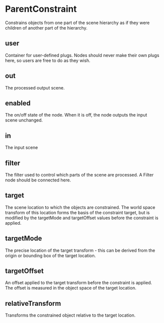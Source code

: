 # ParentConstraint

Constrains objects from one part of the scene hierarchy as if they were
children of another part of the hierarchy.

## user

 Container for user-defined plugs. Nodes
should never make their own plugs here,
so users are free to do as they wish.

## out

 The processed output scene.

## enabled

 The on/off state of the node. When it is off, the node outputs the input scene unchanged.

## in

 The input scene

## filter

 The filter used to control which parts of the scene are
processed. A Filter node should be connected here.

## target

 The scene location to which the objects are constrained.
The world space transform of this location forms the basis
of the constraint target, but is modified by the targetMode
and targetOffset values before the constraint is applied.

## targetMode

 The precise location of the target transform - this can be
derived from the origin or bounding box of the target location.

## targetOffset

 An offset applied to the target transform before the constraint
is applied. The offset is measured in the object space of the
target location.

## relativeTransform

 Transforms the constrained object relative to the target location.

